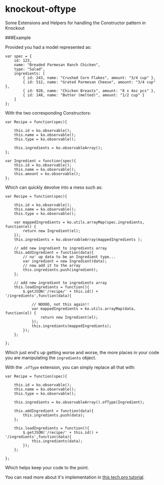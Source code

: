 knockout-oftype
===============

Some Extensions and Helpers for handling the Constructor pattern in Knockout


###Example

Provided you had a model represented as:


    var spec = {
        id: 123,
        name: "Breaded Parmesan Ranch Chicken",
        type: "Salad",
        ingredients: [
            { id: 243, name: "Crushed Corn Flakes", amount: "3/4 cup" },
            { id: 512, name: "Grated Parmesan Cheese", amount: "3/4 cup" },
            { id: 928, name: "Chicken Breasts", amount: "8 x 4oz pcs" },
            { id: 148, name: "Butter (melted)", amount: "1/2 cup" }
        ]
    };
    
    
  With the two corresponding Constructors:
  
  
    var Recipe = function(spec){
        
        this.id = ko.observable();
        this.name = ko.observable();
        this.type = ko.observable();
        
        this.ingredients = ko.observableArray();
    };
    
    var Ingredient = function(spec){
        this.id = ko.observable();
        this.name = ko.observable();
        this.amount = ko.observable();
    };
    
    
Which can quickly devolve into a mess such as:


    var Recipe = function(spec){
        
        this.id = ko.observable();
        this.name = ko.observable();
        this.type = ko.observable();
        
        var mappedIngredients = ko.utils.arrayMap(spec.ingredients, function(el) {
            return new Ingredient(el);
        });
        this.ingredients = ko.observableArray(mappedIngredients );

        // add new ingredient to ingredients array
        this.addIngredient = function(data){
            // nu' up data to be an Ingredient type...
            var ingredient = new Ingredient(data);
            // now add it to the array
            this.ingredients.push(ingredient);
        };

        // add new ingredient to ingredients array
        this.loadIngredients = function(){
            $.getJSON('/recipe/' + this.id() + '/ingredients',function(data){
    
                // NOOOO, not this again!!
                var mappedIngredients = ko.utils.arrayMap(data, function(el) {
                    return new Ingredient(el);
                });
                this.ingredients(mappedIngredients);
            });
        };

    };
    
Which just end's up getting worse and worse, the more places in your code you are manipulating the `ingredients` object.

With the `.ofType` extension, you can simply replace all that with:
    
    var Recipe = function(spec){
        
        this.id = ko.observable();
        this.name = ko.observable();
        this.type = ko.observable();
        
        this.ingredients = ko.observableArray().ofType(Ingredient);

        this.addIngredient = function(data){
            this.ingredients.push(data);
        };

        this.loadIngredients = function(){
            $.getJSON('/recipe/' + this.id() + '/ingredients',function(data){
                this.ingredients(data);
            });
        };

    };
    

Which helps keep your code to the point.

You can read more about it's implementation in [this tech.pro tutorial](http://tech.pro/tutorial/1417/working-with-typed-arrays-in-knockoutjs).
    
    
    
    
    
    
    
    
